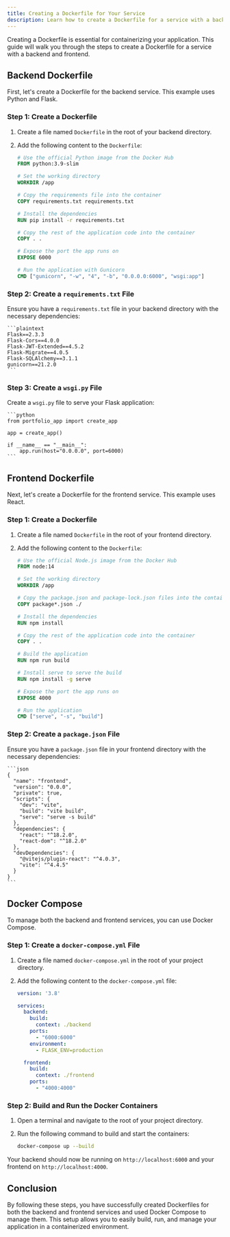 ```yaml
---
title: Creating a Dockerfile for Your Service
description: Learn how to create a Dockerfile for a service with a backend and frontend.
---
```


Creating a Dockerfile is essential for containerizing your application. This guide will walk you through the steps to create a Dockerfile for a service with a backend and frontend.

## Backend Dockerfile

First, let's create a Dockerfile for the backend service. This example uses Python and Flask.

### Step 1: Create a Dockerfile

1. Create a file named `Dockerfile` in the root of your backend directory.
2. Add the following content to the `Dockerfile`:

    ```dockerfile
    # Use the official Python image from the Docker Hub
    FROM python:3.9-slim

    # Set the working directory
    WORKDIR /app

    # Copy the requirements file into the container
    COPY requirements.txt requirements.txt

    # Install the dependencies
    RUN pip install -r requirements.txt

    # Copy the rest of the application code into the container
    COPY . .

    # Expose the port the app runs on
    EXPOSE 6000

    # Run the application with Gunicorn
    CMD ["gunicorn", "-w", "4", "-b", "0.0.0.0:6000", "wsgi:app"]
    ```

### Step 2: Create a `requirements.txt` File

Ensure you have a `requirements.txt` file in your backend directory with the necessary dependencies:

    ```plaintext
    Flask==2.3.3
    Flask-Cors==4.0.0
    Flask-JWT-Extended==4.5.2
    Flask-Migrate==4.0.5
    Flask-SQLAlchemy==3.1.1
    gunicorn==21.2.0
    ```

### Step 3: Create a `wsgi.py` File

Create a `wsgi.py` file to serve your Flask application:

    ```python
    from portfolio_app import create_app

    app = create_app()

    if __name__ == "__main__":
        app.run(host="0.0.0.0", port=6000)
    ```

## Frontend Dockerfile

Next, let's create a Dockerfile for the frontend service. This example uses React.

### Step 1: Create a Dockerfile

1. Create a file named `Dockerfile` in the root of your frontend directory.
2. Add the following content to the `Dockerfile`:

    ```dockerfile
    # Use the official Node.js image from the Docker Hub
    FROM node:14

    # Set the working directory
    WORKDIR /app

    # Copy the package.json and package-lock.json files into the container
    COPY package*.json ./

    # Install the dependencies
    RUN npm install

    # Copy the rest of the application code into the container
    COPY . .

    # Build the application
    RUN npm run build

    # Install serve to serve the build
    RUN npm install -g serve

    # Expose the port the app runs on
    EXPOSE 4000

    # Run the application
    CMD ["serve", "-s", "build"]
    ```

### Step 2: Create a `package.json` File

Ensure you have a `package.json` file in your frontend directory with the necessary dependencies:

    ```json
    {
      "name": "frontend",
      "version": "0.0.0",
      "private": true,
      "scripts": {
        "dev": "vite",
        "build": "vite build",
        "serve": "serve -s build"
      },
      "dependencies": {
        "react": "^18.2.0",
        "react-dom": "^18.2.0"
      },
      "devDependencies": {
        "@vitejs/plugin-react": "^4.0.3",
        "vite": "^4.4.5"
      }
    }
    ```

## Docker Compose

To manage both the backend and frontend services, you can use Docker Compose.

### Step 1: Create a `docker-compose.yml` File

1. Create a file named `docker-compose.yml` in the root of your project directory.
2. Add the following content to the `docker-compose.yml` file:

    ```yaml
    version: '3.8'

    services:
      backend:
        build:
          context: ./backend
        ports:
          - "6000:6000"
        environment:
          - FLASK_ENV=production

      frontend:
        build:
          context: ./frontend
        ports:
          - "4000:4000"
    ```

### Step 2: Build and Run the Docker Containers

1. Open a terminal and navigate to the root of your project directory.
2. Run the following command to build and start the containers:

    ```sh
    docker-compose up --build
    ```

Your backend should now be running on `http://localhost:6000` and your frontend on `http://localhost:4000`.

## Conclusion

By following these steps, you have successfully created Dockerfiles for both the backend and frontend services and used Docker Compose to manage them. This setup allows you to easily build, run, and manage your application in a containerized environment.
